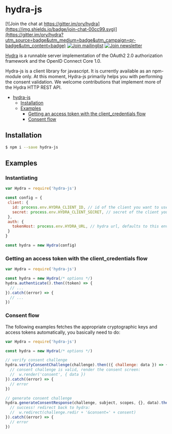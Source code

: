 # hydra-js

[![Join the chat at https://gitter.im/ory/hydra](https://img.shields.io/badge/join-chat-00cc99.svg)](https://gitter.im/ory/hydra?utm_source=badge&utm_medium=badge&utm_campaign=pr-badge&utm_content=badge)
[![Join mailinglist](https://img.shields.io/badge/join-mailinglist-00cc99.svg)](https://groups.google.com/forum/#!forum/ory-hydra/new)
[![Join newsletter](https://img.shields.io/badge/join-newsletter-00cc99.svg)](http://eepurl.com/bKT3N9)

[Hydra](https://github.com/ory/hydra) is a runnable server implementation of the OAuth2 2.0 authorization framework and the OpenID Connect Core 1.0.

Hydra-js is a client library for javascript. It is currently available as an npm-module only. At this moment, Hydra-js
primarily helps you with performing the consent validation.
We welcome contributions that implement more of the Hydra HTTP REST API.

<!-- START doctoc generated TOC please keep comment here to allow auto update -->
<!-- DON'T EDIT THIS SECTION, INSTEAD RE-RUN doctoc TO UPDATE -->

- [hydra-js](#hydra-js)
  - [Installation](#installation)
  - [Examples](#examples)
    - [Getting an access token with the client_credentials flow](#getting-an-access-token-with-the-client_credentials-flow)
    - [Consent flow](#consent-flow)

<!-- END doctoc generated TOC please keep comment here to allow auto update -->

## Installation

```bash
$ npm i --save hydra-js
```

## Examples

### Instantiating

```js
var Hydra = require('hydra-js')

const config = {
 client: {
   id: process.env.HYDRA_CLIENT_ID, // id of the client you want to use, defaults to this env var
   secret: process.env.HYDRA_CLIENT_SECRET, // secret of the client you want to use, defaults to this env var
 },
 auth: {
   tokenHost: process.env.HYDRA_URL, // hydra url, defaults to this env var
 }
}

const hydra = new Hydra(config)
```

### Getting an access token with the client_credentials flow

```js
var Hydra = require('hydra-js')

const hydra = new Hydra(/* options */)
hydra.authenticate().then((token) => {
  // ...
}).catch((error) => {
  // ...
})
```

### Consent flow

The following examples fetches the appropriate cryptographic keys and access tokens automatically, you basically need to do:

```js
var Hydra = require('hydra-js')

const hydra = new Hydra(/* options */)

// verify consent challenge
hydra.verifyConsentChallenge(challenge).then(({ challenge: data }) => {
  // consent challenge is valid, render the consent screen:
  //  w.render('consent', { data })
}).catch((error) => {
  // error
})

// generate consent challenge
hydra.generateConsentResponse(challenge, subject, scopes, {}, data).then(({ consent }) => {
  // success! redirect back to hydra:
  //  w.redirect(challenge.redir + '&consent=' + consent)
}).catch((error) => {
  // error
})
```